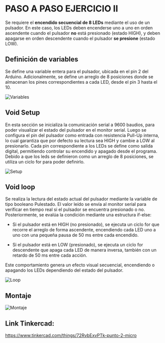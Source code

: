 # PASO A PASO EJERCICIO II  

Se requiere el **encendido secuencial de 8 LEDs** mediante el uso de un pulsador. En este caso, los LEDs deben encenderse uno a uno en orden ascendente cuando el pulsador **no** está presionado (estado HIGH), y deben apagarse en orden descendente cuando el pulsador **se presione** (estado LOW).  

## Definición de variables  

Se define una variable entera para el pulsador, ubicada en el pin 2 del Arduino. Adicionalmente, se define un arreglo de 8 posiciones donde se almacenan los pines correspondientes a cada LED, desde el pin 3 hasta el 10.  

![Variables](https://github.com/johanerre/RetosMicro/blob/main/EJERCICIOS%201/PUNTO%202/IMÁGENES/Captura%20de%20pantalla%202025-09-28%20154021.png)

## Void Setup

En esta sección se inicializa la comunicación serial a 9600 baudios, para poder visualizar el estado del pulsador en el monitor serial. Luego se configura el pin del pulsador como entrada con resistencia Pull-Up interna, lo cual garantiza que por defecto su lectura sea HIGH y cambie a LOW al presionarlo. Cada pin correspondiente a los LEDs se define como salida digital, permitiendo controlar su encendido y apagado desde el programa. Debido a que los leds se definieron como un arreglo de 8 posiciones, se utiliza un ciclo for para poder definirlo.

![Setup](https://github.com/johanerre/RetosMicro/blob/main/EJERCICIOS%201/PUNTO%202/IMÁGENES/Captura%20de%20pantalla%202025-09-28%20154105.png)

## Void loop

 Se realiza la lectura del estado actual del pulsador mediante la variable de tipo booleano Pulestado. El valor leído se envía al monitor serial para verificar en tiempo real si el pulsador se encuentra presionado o no. Posteriormente, se evalúa la condición mediante una estructura if-else:

- Si el pulsador está en HIGH (no presionado), se ejecuta un ciclo for que recorre el arreglo de forma ascendente, encendiendo cada LED uno a uno con una pequeña pausa de 50 ms entre cada encendido.

- Si el pulsador está en LOW (presionado), se ejecuta un ciclo for descendente que apaga cada LED de manera inversa, también con un retardo de 50 ms entre cada acción.

Este comportamiento genera un efecto visual secuencial, encendiendo o apagando los LEDs dependiendo del estado del pulsador.

![Loop](https://github.com/johanerre/RetosMicro/blob/main/EJERCICIOS%201/PUNTO%202/IMÁGENES/Captura%20de%20pantalla%202025-09-28%20154141.png)

## Montaje

![Montaje](https://github.com/johanerre/RetosMicro/blob/main/EJERCICIOS%201/PUNTO%202/IMÁGENES/Captura%20de%20pantalla%202025-09-28%20161051.png)

## Link Tinkercad:

https://www.tinkercad.com/things/72RvbExvPTk-punto-2-micro